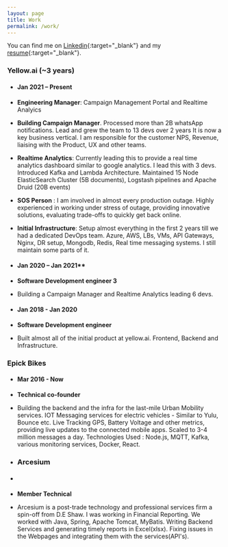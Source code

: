 ```yaml
---
layout: page
title: Work
permalink: /work/
---
```


You can find me on [Linkedin](https://www.linkedin.com/in/sachingovind/){:target="_blank"} and my [resume](/assets/docs/resume.pdf){:target="_blank"}.
### Yellow.ai (~3 years)

- #### Jan 2021 – Present
- **Engineering Manager**: Campaign Management Portal and Realtime Analyics
- **Building Campaign Manager**. Processed more than 2B whatsApp notifications. Lead and grew the team to 13 devs over 2 years It is now a key business vertical. I am responsible for the
  customer NPS, Revenue, liaising with the Product, UX and other teams.

- **Realtime Analytics**: Currently leading this to provide a real time analytics dashboard
  similar to google analytics. I lead this with 3 devs. Introduced Kafka and
  Lambda Architecture. Maintained 15 Node ElasticSearch Cluster (5B
  documents), Logstash pipelines and Apache Druid (20B events)

- **SOS Person** : I am involved in almost every production outage. Highly
  experienced in working under stress of outage, providing innovative solutions,
  evaluating trade-offs to quickly get back online.

- **Initial Infrastructure**: Setup almost everything in the first 2 years till we had a
  dedicated DevOps team. Azure, AWS, LBs, VMs, API Gateways, Nginx, DR
  setup, Mongodb, Redis, Real time messaging systems. I still maintain some parts of it.

- #### Jan 2020 – Jan 2021**
- **Software Development engineer 3**
- Building a Campaign Manager and Realtime Analytics leading 6 devs.

- #### Jan 2018 - Jan 2020
- **Software Development engineer**
- Built almost all of the initial product at yellow.ai. Frontend, Backend and Infrastructure.

### Epick Bikes
- #### Mar 2016 - Now
- **Technical co-founder**
- Building the backend and the infra for the last-mile Urban Mobility services. IOT Messaging services for electric vehicles - Similar to Yulu, Bounce etc. Live Tracking GPS, Battery Voltage and other metrics, providing live updates to the connected mobile apps. Scaled to 3-4 million messages a day.
Technologies Used : Node.js, MQTT, Kafka, various monitoring services, Docker, React.

- ### Arcesium
- #### 
- **Member Technical**
- Arcesium is a post-trade technology and professional services firm a spin-off from D.E Shaw. I was working in Financial Reporting. We worked with Java, Spring, Apache Tomcat, MyBatis. Writing Backend Services and generating timely reports in Excel(xlsx). Fixing issues in the Webpages and integrating them with the services(API's).